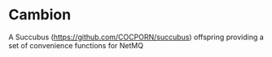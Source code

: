 # Cambion
A Succubus (https://github.com/COCPORN/succubus) offspring providing a set of convenience functions for NetMQ

